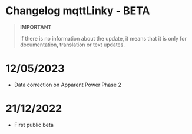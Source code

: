 # Changelog mqttLinky - BETA

>**IMPORTANT**
>
>If there is no information about the update, it means that it is only for documentation, translation or text updates.

# 12/05/2023

- Data correction on Apparent Power Phase 2

# 21/12/2022

- First public beta
